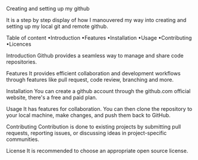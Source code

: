 Creating and setting up my github

It is a step by step display of how I manouvered my way into creating and setting up my local git and remote github.

Table of content
•Introduction
•Features
•Installation
•Usage
•Contributing
•Licences

Introduction
Github provides a seamless way to manage and share code repositories.

Features
It provides efficient collaboration and development workflows through features like pull request, code review, branching and more.

Installation
You can create a github account through the github.com official website, there's a free and paid plan.

Usage
It has features for collaboration. You can then clone the repository to your local machine, make changes, and push them back to GitHub.

Contributing
Contribution is done to existing projects by submitting pull requests, reporting issues, or discussing ideas in project-specific communities.

License
It is recommended to choose an appropriate open source license.
